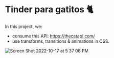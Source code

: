 # Tinder para gatitos 🐈

In this project, we:

* consume this API: https://thecatapi.com/
* use transforms, transitions & animations in CSS.

![Screen Shot 2022-10-17 at 5 37 06 PM](https://user-images.githubusercontent.com/25943655/196296674-397e4063-04db-44ba-8ab0-427dd0abb978.png)
